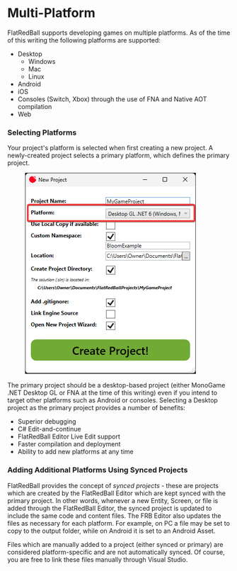 # Multi-Platform

FlatRedBall supports developing games on multiple platforms. As of the time of this writing the following platforms are supported:

* Desktop
  * Windows
  * Mac
  * Linux
* Android
* iOS
* Consoles (Switch, Xbox) through the use of FNA and Native AOT compilation
* Web

### Selecting Platforms

Your project's platform is selected when first creating a new project. A newly-created project selects a primary platform, which defines the primary project.&#x20;

<figure><img src="../../.gitbook/assets/image (2) (1) (1) (1) (1) (1) (1) (1) (1) (1) (1) (1) (1) (1).png" alt=""><figcaption></figcaption></figure>

The primary project should be a desktop-based project (either MonoGame .NET Desktop GL or FNA at the time of this writing) even if you intend to target other platforms such as Android or consoles. Selecting a Desktop project as the primary project provides a number of benefits:

* Superior debugging
* C# Edit-and-continue
* FlatRedBall Editor Live Edit support
* Faster compilation and deployment
* Ability to add new platforms at any time

### Adding Additional Platforms Using Synced Projects

FlatRedBall provides the concept of _synced projects_ - these are projects which are created by the FlatRedBall Editor which are kept synced with the primary project. In other words, whenever a new Entity, Screen, or file is added through the FlatRedBall Editor, the synced project is updated to include the same code and content files. The FRB Editor also updates the files as necessary for each platform. For example, on PC a file may be set to copy to the output folder, while on Android it is set to an Android Asset.

Files which are manually added to a project (either synced or primary) are considered platform-specific and are not automatically synced. Of course, you are free to link these files manually through Visual Studio.

